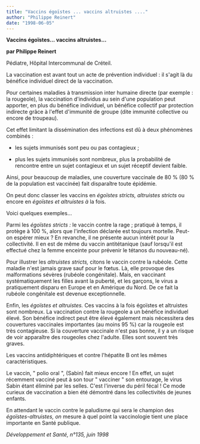 ```yaml
---
title: "Vaccins égoïstes ... vaccins altruistes ...."
author: "Philippe Reinert"
date: "1998-06-05"
---
```


**Vaccins égoïstes... vaccins altruistes...**

**par Philippe Reinert**

Pédiatre, Hôpital Intercommunal de Créteil.

La vaccination est avant tout un acte de prévention individuel : il s'agit là du bénéfice individuel direct de la vaccination.

Pour certaines maladies à transmission inter humaine directe (par exemple : la rougeole), la vaccination d'individus au sein d'une population peut apporter, en plus du bénéfice individuel, un bénéfice collectif par protection indirecte grâce à l'effet d'immunité de groupe (dite immunité collective ou encore de troupeau).

Cet effet limitant la dissémination des infections est dû à deux phénomènes combinés :

- les sujets immunisés sont peu ou pas contagieux ;

- plus les sujets immunisés sont nombreux, plus la probabilité de rencontre entre un sujet contagieux et un sujet réceptif devient faible.

Ainsi, pour beaucoup de maladies, une couverture vaccinale de 80 % (80 % de la population est vaccinée) fait disparaître toute épidémie.

On peut donc classer les vaccins en _égoïstes_ _stricts, altruistes stricts_ ou encore en _égoïstes et altruistes à_ la fois.

Voici quelques exemples...

Parmi les _égoïstes stricts :_ le vaccin contre la rage ; pratiqué à temps, il protège à 100 %, alors que l'infection déclarée est toujours mortelle. Peut-on espérer mieux ? En revanche, il ne présente aucun intérêt pour la collectivité. Il en est de même du vaccin antitétanique (sauf lorsqu'il est effectué chez la femme enceinte pour prévenir le tétanos du nouveau-né).

Pour illustrer les _altruistes stricts,_ citons le vaccin contre la rubéole. Cette maladie n'est jamais grave sauf pour le fœtus. Là, elle provoque des malformations sévères (rubéole congénitale). Mais, en vaccinant systématiquement les filles avant la puberté, et les garçons, le virus a pratiquement disparu en Europe et en Amérique du Nord. De ce fait la rubéole congénitale est devenue exceptionnelle.

Enfin, les _égoïstes et altruistes._ Ces vaccins à la fois égoïstes et altruistes sont nombreux. La vaccination contre la rougeole a un bénéfice individuel élevé. Son bénéfice indirect peut être élevé également mais nécessitera des couvertures vaccinales importantes (au moins 95 %) car la rougeole est très contagieuse. Si la couverture vaccinale n'est pas bonne, il y a un risque de voir apparaître des rougeoles chez l'adulte. Elles sont souvent très graves.

Les vaccins antidiphtériques et contre l'hépatite B ont les mêmes caractéristiques.

Le vaccin, " polio oral ", (Sabin) fait mieux encore ! En effet, un sujet récemment vacciné peut à son tour " vacciner " son entourage, le virus Sabin étant éliminé par les selles. C'est l'inverse du péril fécal ! Ce mode curieux de vaccination a bien été démontré dans les collectivités de jeunes enfants.

En attendant le vaccin contre le paludisme qui sera le champion des _égoïstes-altruistes, on_ mesure à quel point la vaccinologie tient une place importante en Santé publique.

_Développement et Santé, n°135, juin 1998_